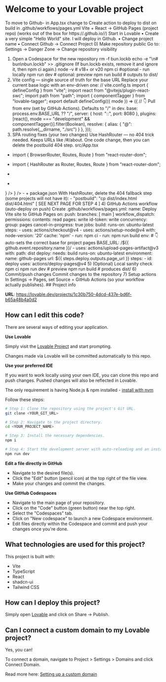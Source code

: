 # Welcome to your Lovable project
To move to Github-
in App.tsx change <BrowserRouter> to <HashRouter>
Create action to deploy to dist on build in  .github/workflows/pages.yml 
Vite + React → GitHub Pages (project repo)
(works out of the box for https://<user>.github.io/<repo>/)
Start in Lovable
• Create a very simple "Hello World" site. I will deploy in Github.
• Change project name
• Connect Github -> Connect Project
0) Make repository public
Go to: Settings → Danger Zone → Change repository visibility
1) Open a Codespace for the new repository
rm -f bun.lockb
echo -e "\n# bun\nbun.lockb" >> .gitignore
(If bun.lockb exists, remove it and ignore it, then npm ci again.)
node -v # v18+ or v20
npm ci
#optional - run locally
npm run dev # optional: preview
npm run build # outputs to dist/
2) Vite config — single source of truth for the base URL
Replace your current base logic with an env-driven one:
// vite.config.ts
import { defineConfig } from "vite";
import react from "@vitejs/plugin-react-swc";
import path from "path";
import { componentTagger } from "lovable-tagger";
export default defineConfig(({ mode }) => ({
// 👇 Pull from env (set by GitHub Actions). Defaults to "/" in dev.
base: process.env.BASE_URL ?? "/",
server: { host: "::", port: 8080 },
plugins: [react(), mode === "development" &&
componentTagger()].filter(Boolean),
resolve: { alias: { "@": path.resolve(__dirname, "./src") } },
}));
3) SPA routing fixes (your two changes)
Use HashRouter — no 404 trick needed. Keeps URLs like /#/about. One code change, then you can
delete the postbuild 404 step.
src/App.tsx
- import { BrowserRouter, Routes, Route } from "react-router-dom";
+ import { HashRouter as Router, Routes, Route } from "react-router-dom";
- <BrowserRouter basename={import.meta.env.BASE_URL}>
+ <Router>
<Routes>
<Route path="/" element={<Index />} />
<Route path="*" element={<NotFound />} />
</Routes>
- </BrowserRouter>
+ </Router>
package.json
With HashRouter, delete the 404 fallback step (some projects will not have it):
- "postbuild": "cp dist/index.html dist/404.html"
[ SEE NEXT PAGE FOR STEP 4 ]
4) GitHub Actions workflow (auto-deploy on push)
Create .github/workflows/pages.yml:
name: Deploy Vite site to GitHub Pages
on:
push:
branches: [ main ]
workflow_dispatch:
permissions:
contents: read
pages: write
id-token: write
concurrency:
group: pages
cancel-in-progress: true
jobs:
build:
runs-on: ubuntu-latest
steps:
- uses: actions/checkout@v4
- uses: actions/setup-node@v4
with:
node-version: '20'
cache: 'npm'
- run: npm ci
- run: npm run build
env:
# 👇 auto-sets the correct base for project pages
BASE_URL: /${{ github.event.repository.name }}/
- uses: actions/upload-pages-artifact@v3
with:
path: dist
deploy:
needs: build
runs-on: ubuntu-latest
environment:
name: github-pages
url: ${{ steps.deploy.outputs.page_url }}
steps:
- id: deploy
uses: actions/deploy-pages@v4
5) (Optional) Local sanity check
npm ci
npm run dev # preview
npm run build # produces dist/
6) Commit/push changes
Commit changes to the repository
7) Setup actions
In Settings → Pages, set Source = GitHub Actions (so your workflow actually publishes).
## Project info

**URL**: https://lovable.dev/projects/1c30b750-4dcd-437e-bd6f-b65a48b4a0d2

## How can I edit this code?

There are several ways of editing your application.

**Use Lovable**

Simply visit the [Lovable Project](https://lovable.dev/projects/1c30b750-4dcd-437e-bd6f-b65a48b4a0d2) and start prompting.

Changes made via Lovable will be committed automatically to this repo.

**Use your preferred IDE**

If you want to work locally using your own IDE, you can clone this repo and push changes. Pushed changes will also be reflected in Lovable.

The only requirement is having Node.js & npm installed - [install with nvm](https://github.com/nvm-sh/nvm#installing-and-updating)

Follow these steps:

```sh
# Step 1: Clone the repository using the project's Git URL.
git clone <YOUR_GIT_URL>

# Step 2: Navigate to the project directory.
cd <YOUR_PROJECT_NAME>

# Step 3: Install the necessary dependencies.
npm i

# Step 4: Start the development server with auto-reloading and an instant preview.
npm run dev
```

**Edit a file directly in GitHub**

- Navigate to the desired file(s).
- Click the "Edit" button (pencil icon) at the top right of the file view.
- Make your changes and commit the changes.

**Use GitHub Codespaces**

- Navigate to the main page of your repository.
- Click on the "Code" button (green button) near the top right.
- Select the "Codespaces" tab.
- Click on "New codespace" to launch a new Codespace environment.
- Edit files directly within the Codespace and commit and push your changes once you're done.

## What technologies are used for this project?

This project is built with:

- Vite
- TypeScript
- React
- shadcn-ui
- Tailwind CSS

## How can I deploy this project?

Simply open [Lovable](https://lovable.dev/projects/1c30b750-4dcd-437e-bd6f-b65a48b4a0d2) and click on Share -> Publish.

## Can I connect a custom domain to my Lovable project?

Yes, you can!

To connect a domain, navigate to Project > Settings > Domains and click Connect Domain.

Read more here: [Setting up a custom domain](https://docs.lovable.dev/tips-tricks/custom-domain#step-by-step-guide)
